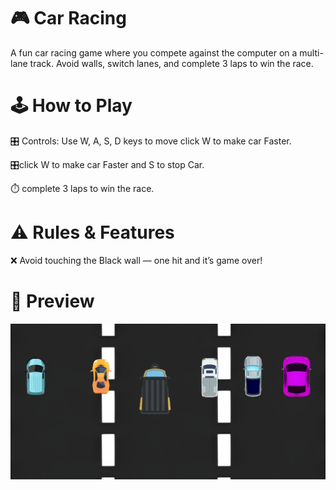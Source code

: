 
# 🎮 Car Racing 
A fun car racing game where you compete against the computer on a multi-lane track.
Avoid walls, switch lanes, and complete 3 laps to win the race.


# 🕹️ How to Play
🎛️ Controls: Use W, A, S, D keys to move  click W to make car Faster. 

🎛️click W to make car Faster and S to stop  Car. 

⏱️ complete 3 laps to win the race.

# ⚠️ Rules & Features
❌ Avoid touching the Black  wall — one hit and it’s game over!

# 📸 Preview
![Game Screenshot](Screenshot.png)

